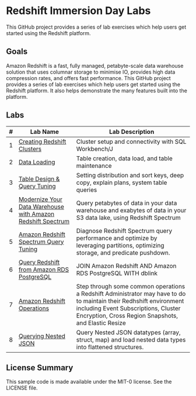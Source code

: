 # Redshift Immersion Day Labs
This GitHub project provides a series of lab exercises which help users get started using the Redshift platform.

## Goals
Amazon Redshift is a fast, fully managed, petabyte-scale data warehouse solution that uses columnar storage to minimise IO, provides high data compression rates, and offers fast performance. This GitHub project provides a series of lab exercises which help users get started using the Redshift platform.  It also helps demonstrate the many features built into the platform.

## Labs
|# |Lab Name |Lab Description |
|---- |---- | ----|
|1 |[Creating Redshift Clusters](lab1/README.md) |Cluster setup and connectivity with SQL Workbench/J |
|2 |[Data Loading](lab2/README.md) |Table creation, data load, and table maintenance |
|3 |[Table Design & Query Tuning](lab3/README.md) |Setting distribution and sort keys, deep copy, explain plans, system table queries |
|4 |[Modernize Your Data Warehouse with Amazon Redshift Spectrum](lab4/README.md) |Query petabytes of data in your data warehouse and exabytes of data in your S3 data lake, using Redshift Spectrum |
|5 |[Amazon Redshift Spectrum Query Tuning](lab5/README.md) | Diagnose Redshift Spectrum query performance and optimize by leveraging partitions, optimizing storage, and predicate pushdown.|
|6 |[Query Redshift from Amazon RDS PostgreSQL](https://aws.amazon.com/blogs/big-data/join-amazon-redshift-and-amazon-rds-postgresql-with-dblink/) |JOIN Amazon Redshift AND Amazon RDS PostgreSQL WITH dblink |
|7 | [Amazon Redshift Operations](lab7/README.md) | Step through some common operations a Redshift Administrator may have to do to maintain their Redhshift environment including Event Subscriptions, Cluster Encryption, Cross Region Snapshots, and Elastic Resize |
|8 | [Querying Nested JSON](lab8/README.md)| Query Nested JSON datatypes (array, struct, map) and load nested data types into flattened structures. |

## License Summary

This sample code is made available under the MIT-0 license. See the LICENSE file.
